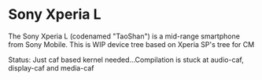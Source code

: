 Sony Xperia L
==============

The Sony Xperia L (codenamed "TaoShan") is a mid-range smartphone from Sony Mobile. This is WIP device tree based on Xperia SP's tree for CM

Status: Just caf based kernel needed...Compilation is stuck at audio-caf, display-caf and media-caf

